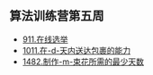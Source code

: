 ## 算法训练营第五周

- [911.在线选举](https://github.com/wyh888/leetcode-javascript/blob/master/code/911.%E5%9C%A8%E7%BA%BF%E9%80%89%E4%B8%BE.js)
- [1011.在-d-天内送达包裹的能力](https://github.com/wyh888/leetcode-javascript/blob/master/code/1011.%E5%9C%A8-d-%E5%A4%A9%E5%86%85%E9%80%81%E8%BE%BE%E5%8C%85%E8%A3%B9%E7%9A%84%E8%83%BD%E5%8A%9B.js)
- [1482.制作-m-束花所需的最少天数](https://github.com/wyh888/leetcode-javascript/blob/master/code/1482.%E5%88%B6%E4%BD%9C-m-%E6%9D%9F%E8%8A%B1%E6%89%80%E9%9C%80%E7%9A%84%E6%9C%80%E5%B0%91%E5%A4%A9%E6%95%B0.js)
